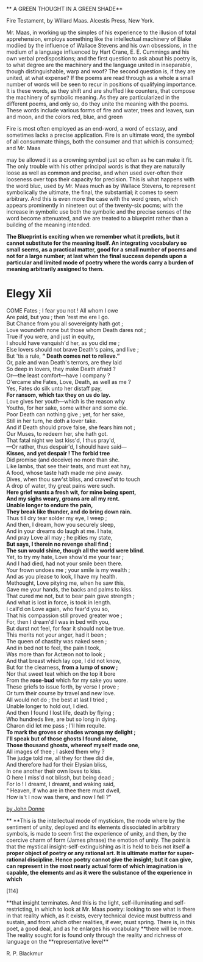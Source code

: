 ** A GREEN THOUGHT IN A GREEN SHADE**

Fire Testament, by Willard Maas. Alcestis Press, New York.

Mr. Maas, in working up the simples of his experience to the illusion of total apprehension, employs something like the intellectual machinery of Blake modiied by the influence of Wallace Stevens and his own obsessions, in the medium of a language influenced by Hart Crane, E. E. Cummings and his own verbal predispositions; and the first question to ask about his poetry is, to what degree are the machinery and the language united in inseparable, though distinguishable, warp and woof? The second question is, if they are united, at what expense? If the poems are read through as a whole a small number of words will be seen to recur in positions of qualifying importance. It is these words, as they shift and are shuffled like counters, that compose the machinery of symbolic meaning. As they are particularized in the different poems, and only so, do they unite the meaning with the poems. These words include various forms of fire and water, trees and leaves, sun and moon, and the colors red, blue, and green

Fire is most often employed as an end-word, a word of ecstasy, and sometimes lacks a precise application. Fire is an ultimate word, the symbol of all consummate things, both the consumer and that which is consumed; and Mr. Maas

may be allowed it as a crowning symbol just so often as he can make it fit. The only trouble with his other principal words is that they are naturally loose as well as common and precise, and when used over-often their looseness over tops their capacity for precision. This is what happens with the word bluc, used by Mr. Maas much as by Wallace Stevens, to represent symbolically the ultimate, the final, the substantial; it comes to seem arbitrary. And this is even more the case with the word green, which appears prominently in nineteen out of the twenty-six pocms; with the increase in symbolic use both the symbolic and the precise senses of the word become attenuated, and we are treated to a blueprint rather than a building of the meaning intended.

**The Blueprint is exciting when we remember what it predicts, but it cannot substitute for the meaning itself. An integrating vocabulary so small seems, as a practical matter, good for a small number of poems and not for a large number; at last when the final success depends upon a particular and limited mode of poetry where the words carry a burden of meaning arbitrarily assigned to them.**

# Elegy Xii

COME Fates ; I fear you not ! All whom I owe  
Are paid, but you ; then 'rest me ere I go.  
But Chance from you all sovereignty hath got ;  
Love woundeth none but those whom Death dares not ;  
True if you were, and just in equity,  
I should have vanquish'd her, as you did me ;  
Else lovers should not brave Death's pains, and live ;  
But 'tis a rule, **“ Death comes not to relieve.”**  
Or, pale and wan Death's terrors, are they laid  
So deep in lovers, they make Death afraid ?  
Or—the least comfort—have I company ?  
O'ercame she Fates, Love, Death, as well as me ?  
Yes, Fates do silk unto her distaff pay,  
**For ransom, which tax they on us do lay.**  
Love gives her youth—which is the reason why  
Youths, for her sake, some wither and some die.  
Poor Death can nothing give ; yet, for her sake,  
Still in her turn, he doth a lover take.  
And if Death should prove false, she fears him not ;  
Our Muses, to redeem her, she hath got.  
That fatal night we last kiss'd, I thus pray'd,  
—Or rather, thus despair'd, I should have said—  
**Kisses, and yet despair ! The forbid tree**  
Did promise \(and deceive\) no more than she.  
Like lambs, that see their teats, and must eat hay,  
A food, whose taste hath made me pine away.  
Dives, when thou saw'st bliss, and craved'st to touch  
A drop of water, thy great pains were such.  
**Here grief wants a fresh wit, for mine being spent,  
And my sighs weary, groans are all my rent.  
Unable longer to endure the pain,  
They break like thunder, and do bring down rain.**  
Thus till dry tear solder my eye, I weep ;  
And then, I dream, how you securely sleep,  
And in your dreams do laugh at me. I hate,  
And pray Love all may ; he pities my state,  
**But says, I therein no revenge shall find ;  
The sun would shine, though all the world were blind**.  
Yet, to try my hate, Love show'd me your tear ;  
And I had died, had not your smile been there.  
Your frown undoes me ; your smile is my wealth ;  
And as you please to look, I have my health.  
Methought, Love pitying me, when he saw this,  
Gave me your hands, the backs and palms to kiss.  
That cured me not, but to bear pain gave strength ;  
And what is lost in force, is took in length.  
I call'd on Love again, who fear'd you so,  
That his compassion still proved greater woe ;  
For, then I dream'd I was in bed with you,  
But durst not feel, for fear it should not be true.  
This merits not your anger, had it been ;  
The queen of chastity was naked seen ;  
And in bed not to feel, the pain I took,  
Was more than for Actæon not to look ;  
And that breast which lay ope, I did not know,  
But for the clearness, **from a lump of snow ;**  
Nor that sweet teat which on the top it bore  
From the **rose-bud** which for my sake you wore.  
These griefs to issue forth, by verse I prove ;  
Or turn their course by travel and new love.  
All would not do ; the best at last I tried ;  
Unable longer to hold out, I died.  
And then I found I lost life, death by flying ;  
Who hundreds live, are but so long in dying.  
Charon did let me pass ; I'll him requite.  
**To mark the groves or shades wrongs my delight ;**  
**I'll speak but of those ghosts I found alone,  
Those thousand ghosts, whereof myself made one**,  
All images of thee ; I asked them why ?  
The judge told me, all they for thee did die,  
And therefore had for their Elysian bliss,  
In one another their own loves to kiss.  
O here I miss'd not blissh, but being dead ;  
For lo ! I dreamt, I dreamt, and waking said,  
“ Heaven, if who are in thee there must dwell,  
How is't I now was there, and now I fell ?”

[by John Donne](https://m.poemhunter.com/john-donne/)

** **This is the intellectual mode of mysticism,  the mode where by the sentiment of unity, deployed and its elements dissociated in arbitrary symbols, is made to seem first the experience of unity, and then, by the coercive charm of form \(James phrase\) the emotion of unity. The point is that the mystical insight-self-extinguishing as it is held to beis not itself **a proper object of poetry or any rational art. It is ultimate matter for super-rational discipline. Hence poetry cannot give the insight; but it can give, can represent in the most nearly actual form of which imagination is capable, the elements and as it were the substance of the experience in which**

\[114\]

**that insight terminates. And this is the light, self-illuminating and self-restricting, in which to look at Mr. Maas poetry: looking to see what is there in that reality which, as it exists, every technical device must buttress and sustain, and from which other realities, if ever, must spring. There is, in this poet, a good deal, and as he enlarges his vocabulary **there will be more. The reality sought for is found only through the reality and richness of language on the \*\*representative level\*\*

R. P. Blackmur


